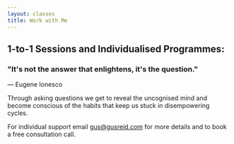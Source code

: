 ```yaml
---
layout: classes
title: Work with Me
---
```


## 1-to-1 Sessions and Individualised Programmes:

### "It's not the answer that enlightens, it's the question."
— Eugene Ionesco

Through asking questions we get to reveal the uncognised mind and become conscious of the habits that keep us stuck in disempowering cycles. 

For individual support email gus@gusreid.com for more details and to book a free consultation call. 


